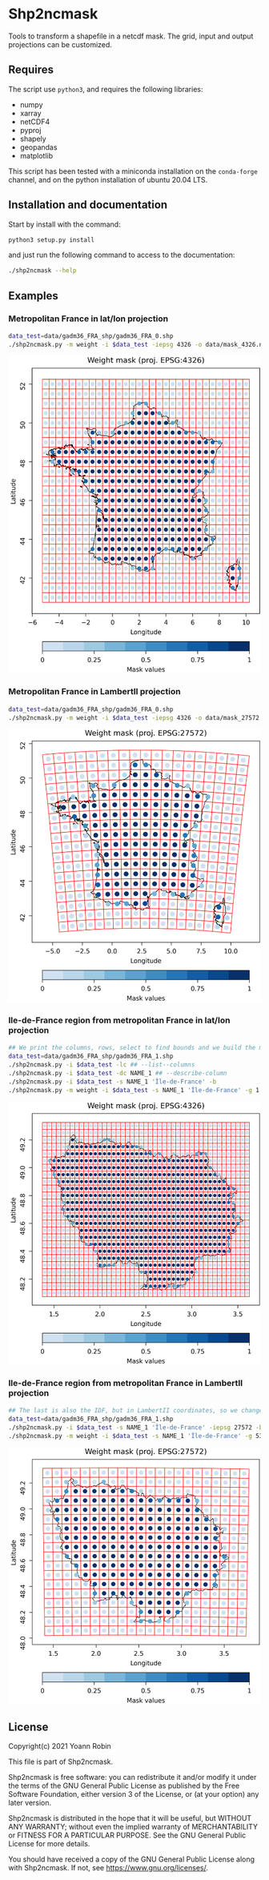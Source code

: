 # Shp2ncmask

Tools to transform a shapefile in a netcdf mask. The grid, input and output
projections can be customized.

## Requires

The script use `python3`, and requires the following libraries:

- numpy
- xarray
- netCDF4
- pyproj
- shapely
- geopandas
- matplotlib

This script has been tested with a miniconda installation on the `conda-forge`
channel, and on the python installation of ubuntu 20.04 LTS.

## Installation and documentation

Start by install with the command:

~~~bash
python3 setup.py install
~~~

and just run the following command to access to the documentation:

~~~bash
./shp2ncmask --help
~~~


## Examples

### Metropolitan France in lat/lon projection

~~~bash
data_test=data/gadm36_FRA_shp/gadm36_FRA_0.shp
./shp2ncmask.py -m weight -i $data_test -iepsg 4326 -o data/mask_4326.nc -g -5,10,0.5,41,52,0.5 -oepsg 4326 -fig figures/control_4326.png -fepsg 4326
~~~

![Alt](/figures/control_4326.png)

### Metropolitan France in LambertII projection

~~~bash
data_test=data/gadm36_FRA_shp/gadm36_FRA_0.shp
./shp2ncmask.py -m weight -i $data_test -iepsg 4326 -o data/mask_27572.nc -g 60000,1196000,64000,1617000,2681000,64000 -oepsg 27572 -fig figures/control_27572_64km.png -fepsg 4326
~~~

![Alt](/figures/control_27572_64km.png)

### Ile-de-France region from metropolitan France in lat/lon projection

~~~bash
## We print the columns, rows, select to find bounds and we build the mask.
data_test=data/gadm36_FRA_shp/gadm36_FRA_1.shp
./shp2ncmask.py -i $data_test -lc ## --list--columns
./shp2ncmask.py -i $data_test -dc NAME_1 ## --describe-column
./shp2ncmask.py -i $data_test -s NAME_1 'Île-de-France' -b
./shp2ncmask.py -m weight -i $data_test -s NAME_1 'Île-de-France' -g 1.4,3.6,0.05,48.1,49.3,0.05 -o data/mask_IDF_4326.nc -fig figures/control_IDF_4326.png -fepsg 4326
~~~

![Alt](/figures/control_IDF_4326.png)


### Ile-de-France region from metropolitan France in LambertII projection

~~~bash
## The last is also the IDF, but in LambertII coordinates, so we change the input epsg to find the bounds
data_test=data/gadm36_FRA_shp/gadm36_FRA_1.shp
./shp2ncmask.py -i $data_test -s NAME_1 'Île-de-France' -iepsg 27572 -b
./shp2ncmask.py -m weight -i $data_test -s NAME_1 'Île-de-France' -g 534000,700000,8000,2340000,2480000,8000 -o data/mask_IDF_27572.nc -oepsg 27572 -fig figures/control_IDF_27572_8km.png -fepsg 4326
~~~

![Alt](/figures/control_IDF_27572_8km.png)


## License

Copyright(c) 2021 Yoann Robin

This file is part of Shp2ncmask.

Shp2ncmask is free software: you can redistribute it and/or modify
it under the terms of the GNU General Public License as published by
the Free Software Foundation, either version 3 of the License, or
(at your option) any later version.

Shp2ncmask is distributed in the hope that it will be useful,
but WITHOUT ANY WARRANTY; without even the implied warranty of
MERCHANTABILITY or FITNESS FOR A PARTICULAR PURPOSE.  See the
GNU General Public License for more details.

You should have received a copy of the GNU General Public License
along with Shp2ncmask.  If not, see <https://www.gnu.org/licenses/>.

